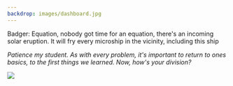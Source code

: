 ```yaml
---
backdrop: images/dashboard.jpg
---
```


Badger: Equation, nobody got time for an equation, there's an incoming solar eruption. It will fry every microship in the vicinity, including this ship

_Patience my student. As with every problem, it's important to return to ones basics, to the first things we learned. Now, how's your division?_

<img class="mb-10" style="display: inline" src="/images/hypatia.jpg" />

<Query />


